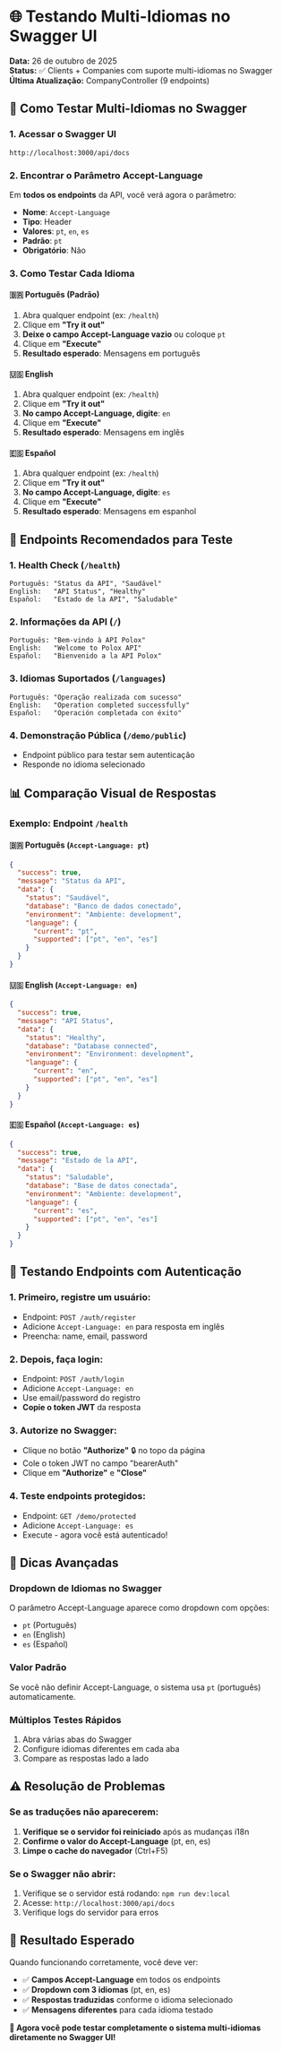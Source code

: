 # 🌐 Testando Multi-Idiomas no Swagger UI

**Data:** 26 de outubro de 2025  
**Status:** ✅ Clients + Companies com suporte multi-idiomas no Swagger  
**Última Atualização:** CompanyController (9 endpoints)

## 🎯 **Como Testar Multi-Idiomas no Swagger**

### **1. Acessar o Swagger UI**

```
http://localhost:3000/api/docs
```

### **2. Encontrar o Parâmetro Accept-Language**

Em **todos os endpoints** da API, você verá agora o parâmetro:

- **Nome**: `Accept-Language`
- **Tipo**: Header
- **Valores**: `pt`, `en`, `es`
- **Padrão**: `pt`
- **Obrigatório**: Não

### **3. Como Testar Cada Idioma**

#### **🇧🇷 Português (Padrão)**

1. Abra qualquer endpoint (ex: `/health`)
2. Clique em **"Try it out"**
3. **Deixe o campo Accept-Language vazio** ou coloque `pt`
4. Clique em **"Execute"**
5. **Resultado esperado**: Mensagens em português

#### **🇺🇸 English**

1. Abra qualquer endpoint (ex: `/health`)
2. Clique em **"Try it out"**
3. **No campo Accept-Language, digite**: `en`
4. Clique em **"Execute"**
5. **Resultado esperado**: Mensagens em inglês

#### **🇪🇸 Español**

1. Abra qualquer endpoint (ex: `/health`)
2. Clique em **"Try it out"**
3. **No campo Accept-Language, digite**: `es`
4. Clique em **"Execute"**
5. **Resultado esperado**: Mensagens em espanhol

## 🧪 **Endpoints Recomendados para Teste**

### **1. Health Check (`/health`)**

```
Português: "Status da API", "Saudável"
English:   "API Status", "Healthy"
Español:   "Estado de la API", "Saludable"
```

### **2. Informações da API (`/`)**

```
Português: "Bem-vindo à API Polox"
English:   "Welcome to Polox API"
Español:   "Bienvenido a la API Polox"
```

### **3. Idiomas Suportados (`/languages`)**

```
Português: "Operação realizada com sucesso"
English:   "Operation completed successfully"
Español:   "Operación completada con éxito"
```

### **4. Demonstração Pública (`/demo/public`)**

- Endpoint público para testar sem autenticação
- Responde no idioma selecionado

## 📊 **Comparação Visual de Respostas**

### **Exemplo: Endpoint `/health`**

#### **🇧🇷 Português (`Accept-Language: pt`)**

```json
{
  "success": true,
  "message": "Status da API",
  "data": {
    "status": "Saudável",
    "database": "Banco de dados conectado",
    "environment": "Ambiente: development",
    "language": {
      "current": "pt",
      "supported": ["pt", "en", "es"]
    }
  }
}
```

#### **🇺🇸 English (`Accept-Language: en`)**

```json
{
  "success": true,
  "message": "API Status",
  "data": {
    "status": "Healthy",
    "database": "Database connected",
    "environment": "Environment: development",
    "language": {
      "current": "en",
      "supported": ["pt", "en", "es"]
    }
  }
}
```

#### **🇪🇸 Español (`Accept-Language: es`)**

```json
{
  "success": true,
  "message": "Estado de la API",
  "data": {
    "status": "Saludable",
    "database": "Base de datos conectada",
    "environment": "Ambiente: development",
    "language": {
      "current": "es",
      "supported": ["pt", "en", "es"]
    }
  }
}
```

## 🔐 **Testando Endpoints com Autenticação**

### **1. Primeiro, registre um usuário:**

- Endpoint: `POST /auth/register`
- Adicione `Accept-Language: en` para resposta em inglês
- Preencha: name, email, password

### **2. Depois, faça login:**

- Endpoint: `POST /auth/login`
- Adicione `Accept-Language: en`
- Use email/password do registro
- **Copie o token JWT** da resposta

### **3. Autorize no Swagger:**

- Clique no botão **"Authorize"** 🔒 no topo da página
- Cole o token JWT no campo "bearerAuth"
- Clique em **"Authorize"** e **"Close"**

### **4. Teste endpoints protegidos:**

- Endpoint: `GET /demo/protected`
- Adicione `Accept-Language: es`
- Execute - agora você está autenticado!

## 🚀 **Dicas Avançadas**

### **Dropdown de Idiomas no Swagger**

O parâmetro Accept-Language aparece como dropdown com opções:

- `pt` (Português)
- `en` (English)
- `es` (Español)

### **Valor Padrão**

Se você não definir Accept-Language, o sistema usa `pt` (português) automaticamente.

### **Múltiplos Testes Rápidos**

1. Abra várias abas do Swagger
2. Configure idiomas diferentes em cada aba
3. Compare as respostas lado a lado

## ⚠️ **Resolução de Problemas**

### **Se as traduções não aparecerem:**

1. **Verifique se o servidor foi reiniciado** após as mudanças i18n
2. **Confirme o valor do Accept-Language** (pt, en, es)
3. **Limpe o cache do navegador** (Ctrl+F5)

### **Se o Swagger não abrir:**

1. Verifique se o servidor está rodando: `npm run dev:local`
2. Acesse: `http://localhost:3000/api/docs`
3. Verifique logs do servidor para erros

## 🎉 **Resultado Esperado**

Quando funcionando corretamente, você deve ver:

- ✅ **Campos Accept-Language** em todos os endpoints
- ✅ **Dropdown com 3 idiomas** (pt, en, es)
- ✅ **Respostas traduzidas** conforme o idioma selecionado
- ✅ **Mensagens diferentes** para cada idioma testado

**🚀 Agora você pode testar completamente o sistema multi-idiomas diretamente no Swagger UI!**
